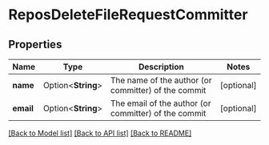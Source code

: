 # ReposDeleteFileRequestCommitter

## Properties

Name | Type | Description | Notes
------------ | ------------- | ------------- | -------------
**name** | Option<**String**> | The name of the author (or committer) of the commit | [optional]
**email** | Option<**String**> | The email of the author (or committer) of the commit | [optional]

[[Back to Model list]](../README.md#documentation-for-models) [[Back to API list]](../README.md#documentation-for-api-endpoints) [[Back to README]](../README.md)


